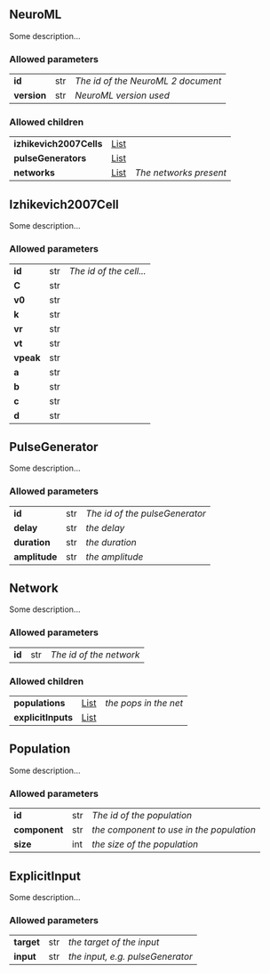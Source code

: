 ## NeuroML
Some description...

### Allowed parameters
<table>
  <tr>
    <td><b>id</b></td>
    <td>str</td>
    <td><i>The id of the NeuroML 2 document</i></td>
 </tr>


  <tr>
    <td><b>version</b></td>
    <td>str</td>
    <td><i>NeuroML version used</i></td>
 </tr>


</table>

### Allowed children
<table>
  <tr>
    <td><b>izhikevich2007Cells</b></td>
    <td><a href="#list">List</a></td>
    <td><i></i></td>
  </tr>


  <tr>
    <td><b>pulseGenerators</b></td>
    <td><a href="#list">List</a></td>
    <td><i></i></td>
  </tr>


  <tr>
    <td><b>networks</b></td>
    <td><a href="#list">List</a></td>
    <td><i>The networks present</i></td>
  </tr>


</table>

## Izhikevich2007Cell
Some description...

### Allowed parameters
<table>
  <tr>
    <td><b>id</b></td>
    <td>str</td>
    <td><i>The id of the cell...</i></td>
 </tr>


  <tr>
    <td><b>C</b></td>
    <td>str</td>
    <td><i></i></td>
 </tr>


  <tr>
    <td><b>v0</b></td>
    <td>str</td>
    <td><i></i></td>
 </tr>


  <tr>
    <td><b>k</b></td>
    <td>str</td>
    <td><i></i></td>
 </tr>


  <tr>
    <td><b>vr</b></td>
    <td>str</td>
    <td><i></i></td>
 </tr>


  <tr>
    <td><b>vt</b></td>
    <td>str</td>
    <td><i></i></td>
 </tr>


  <tr>
    <td><b>vpeak</b></td>
    <td>str</td>
    <td><i></i></td>
 </tr>


  <tr>
    <td><b>a</b></td>
    <td>str</td>
    <td><i></i></td>
 </tr>


  <tr>
    <td><b>b</b></td>
    <td>str</td>
    <td><i></i></td>
 </tr>


  <tr>
    <td><b>c</b></td>
    <td>str</td>
    <td><i></i></td>
 </tr>


  <tr>
    <td><b>d</b></td>
    <td>str</td>
    <td><i></i></td>
 </tr>


</table>

## PulseGenerator
Some description...

### Allowed parameters
<table>
  <tr>
    <td><b>id</b></td>
    <td>str</td>
    <td><i>The id of the pulseGenerator</i></td>
 </tr>


  <tr>
    <td><b>delay</b></td>
    <td>str</td>
    <td><i>the delay</i></td>
 </tr>


  <tr>
    <td><b>duration</b></td>
    <td>str</td>
    <td><i>the duration</i></td>
 </tr>


  <tr>
    <td><b>amplitude</b></td>
    <td>str</td>
    <td><i>the amplitude</i></td>
 </tr>


</table>

## Network
Some description...

### Allowed parameters
<table>
  <tr>
    <td><b>id</b></td>
    <td>str</td>
    <td><i>The id of the network</i></td>
 </tr>


</table>

### Allowed children
<table>
  <tr>
    <td><b>populations</b></td>
    <td><a href="#list">List</a></td>
    <td><i>the pops in the net</i></td>
  </tr>


  <tr>
    <td><b>explicitInputs</b></td>
    <td><a href="#list">List</a></td>
    <td><i></i></td>
  </tr>


</table>

## Population
Some description...

### Allowed parameters
<table>
  <tr>
    <td><b>id</b></td>
    <td>str</td>
    <td><i>The id of the population</i></td>
 </tr>


  <tr>
    <td><b>component</b></td>
    <td>str</td>
    <td><i>the component to use in the population</i></td>
 </tr>


  <tr>
    <td><b>size</b></td>
    <td>int</td>
    <td><i>the size of the population</i></td>
 </tr>


</table>

## ExplicitInput
Some description...

### Allowed parameters
<table>
  <tr>
    <td><b>target</b></td>
    <td>str</td>
    <td><i>the target of the input</i></td>
 </tr>


  <tr>
    <td><b>input</b></td>
    <td>str</td>
    <td><i>the input, e.g. pulseGenerator</i></td>
 </tr>


</table>
